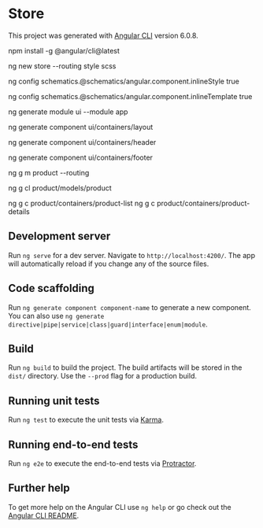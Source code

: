 # Store

This project was generated with [Angular CLI](https://github.com/angular/angular-cli) version 6.0.8.

npm install -g @angular/cli@latest

ng new store --routing style scss

ng config schematics.@schematics/angular.component.inlineStyle true

ng config schematics.@schematics/angular.component.inlineTemplate true

ng generate module ui --module app

ng generate component ui/containers/layout

ng generate component ui/containers/header

ng generate component ui/containers/footer

ng g m product --routing

ng g cl product/models/product

ng g c product/containers/product-list
ng g c product/containers/product-details

## Development server

Run `ng serve` for a dev server. Navigate to `http://localhost:4200/`. The app will automatically reload if you change any of the source files.

## Code scaffolding

Run `ng generate component component-name` to generate a new component. You can also use `ng generate directive|pipe|service|class|guard|interface|enum|module`.

## Build

Run `ng build` to build the project. The build artifacts will be stored in the `dist/` directory. Use the `--prod` flag for a production build.

## Running unit tests

Run `ng test` to execute the unit tests via [Karma](https://karma-runner.github.io).

## Running end-to-end tests

Run `ng e2e` to execute the end-to-end tests via [Protractor](http://www.protractortest.org/).

## Further help

To get more help on the Angular CLI use `ng help` or go check out the [Angular CLI README](https://github.com/angular/angular-cli/blob/master/README.md).
